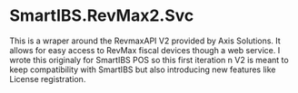 # SmartIBS.RevMax2.Svc

This is a wraper around the RevmaxAPI V2 provided by Axis Solutions. It allows for easy access to RevMax fiscal devices though a web service. I wrote this originaly for SmartIBS POS so this first iteration n V2 is meant to keep compatibility with SmartIBS but also introducing new features like License registration.

